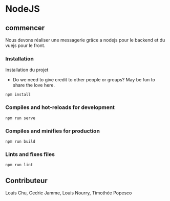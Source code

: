 
#  NodeJS
## commencer

Nous devons réaliser une messagerie grâce a nodejs pour le backend et du vuejs pour le front.


### Installation

Installation du projet

* Do we need to give credit to other people or groups? May be fun to share the love here. 

```
npm install
```

### Compiles and hot-reloads for development
```
npm run serve
```

### Compiles and minifies for production
```
npm run build
```

### Lints and fixes files
```
npm run lint
```


## Contributeur

Louis Chu, Cedric Jamme, Louis Nourry, Timothée Popesco
